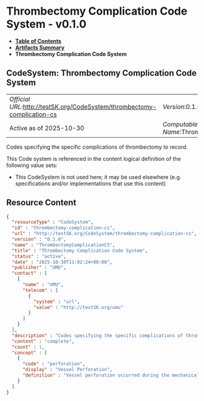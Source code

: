 # Thrombectomy Complication Code System - v0.1.0

* [**Table of Contents**](toc.md)
* [**Artifacts Summary**](artifacts.md)
* **Thrombectomy Complication Code System**

## CodeSystem: Thrombectomy Complication Code System 

| | |
| :--- | :--- |
| *Official URL*:http://testSK.org/CodeSystem/thrombectomy-complication-cs | *Version*:0.1.0 |
| Active as of 2025-10-30 | *Computable Name*:ThrombectomyComplicationCS |

 
Codes specifying the specific complications of thrombectomy to record. 

 This Code system is referenced in the content logical definition of the following value sets: 

* This CodeSystem is not used here; it may be used elsewhere (e.g. specifications and/or implementations that use this content)



## Resource Content

```json
{
  "resourceType" : "CodeSystem",
  "id" : "thrombectomy-complication-cs",
  "url" : "http://testSK.org/CodeSystem/thrombectomy-complication-cs",
  "version" : "0.1.0",
  "name" : "ThrombectomyComplicationCS",
  "title" : "Thrombectomy Complication Code System",
  "status" : "active",
  "date" : "2025-10-30T11:02:24+00:00",
  "publisher" : "UMU",
  "contact" : [
    {
      "name" : "UMU",
      "telecom" : [
        {
          "system" : "url",
          "value" : "http://testSK.org/umu"
        }
      ]
    }
  ],
  "description" : "Codes specifying the specific complications of thrombectomy to record.",
  "content" : "complete",
  "count" : 1,
  "concept" : [
    {
      "code" : "perforation",
      "display" : "Vessel Perforation",
      "definition" : "Vessel perforation occurred during the mechanical thrombectomy"
    }
  ]
}

```
